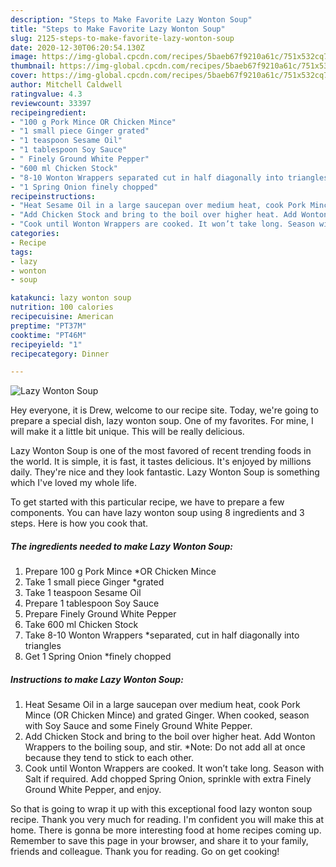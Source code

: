 ```yaml
---
description: "Steps to Make Favorite Lazy Wonton Soup"
title: "Steps to Make Favorite Lazy Wonton Soup"
slug: 2125-steps-to-make-favorite-lazy-wonton-soup
date: 2020-12-30T06:20:54.130Z
image: https://img-global.cpcdn.com/recipes/5baeb67f9210a61c/751x532cq70/lazy-wonton-soup-recipe-main-photo.jpg
thumbnail: https://img-global.cpcdn.com/recipes/5baeb67f9210a61c/751x532cq70/lazy-wonton-soup-recipe-main-photo.jpg
cover: https://img-global.cpcdn.com/recipes/5baeb67f9210a61c/751x532cq70/lazy-wonton-soup-recipe-main-photo.jpg
author: Mitchell Caldwell
ratingvalue: 4.3
reviewcount: 33397
recipeingredient:
- "100 g Pork Mince OR Chicken Mince"
- "1 small piece Ginger grated"
- "1 teaspoon Sesame Oil"
- "1 tablespoon Soy Sauce"
- " Finely Ground White Pepper"
- "600 ml Chicken Stock"
- "8-10 Wonton Wrappers separated cut in half diagonally into triangles"
- "1 Spring Onion finely chopped"
recipeinstructions:
- "Heat Sesame Oil in a large saucepan over medium heat, cook Pork Mince (OR Chicken Mince) and grated Ginger. When cooked, season with Soy Sauce and some Finely Ground White Pepper."
- "Add Chicken Stock and bring to the boil over higher heat. Add Wonton Wrappers to the boiling soup, and stir. *Note: Do not add all at once because they tend to stick to each other."
- "Cook until Wonton Wrappers are cooked. It won’t take long. Season with Salt if required. Add chopped Spring Onion, sprinkle with extra Finely Ground White Pepper, and enjoy."
categories:
- Recipe
tags:
- lazy
- wonton
- soup

katakunci: lazy wonton soup 
nutrition: 100 calories
recipecuisine: American
preptime: "PT37M"
cooktime: "PT46M"
recipeyield: "1"
recipecategory: Dinner

---
```



![Lazy Wonton Soup](https://img-global.cpcdn.com/recipes/5baeb67f9210a61c/751x532cq70/lazy-wonton-soup-recipe-main-photo.jpg)

Hey everyone, it is Drew, welcome to our recipe site. Today, we're going to prepare a special dish, lazy wonton soup. One of my favorites. For mine, I will make it a little bit unique. This will be really delicious.

Lazy Wonton Soup is one of the most favored of recent trending foods in the world. It is simple, it is fast, it tastes delicious. It's enjoyed by millions daily. They're nice and they look fantastic. Lazy Wonton Soup is something which I've loved my whole life.




To get started with this particular recipe, we have to prepare a few components. You can have lazy wonton soup using 8 ingredients and 3 steps. Here is how you cook that.

<!--inarticleads1-->

##### The ingredients needed to make Lazy Wonton Soup:

1. Prepare 100 g Pork Mince *OR Chicken Mince
1. Take 1 small piece Ginger *grated
1. Take 1 teaspoon Sesame Oil
1. Prepare 1 tablespoon Soy Sauce
1. Prepare  Finely Ground White Pepper
1. Take 600 ml Chicken Stock
1. Take 8-10 Wonton Wrappers *separated, cut in half diagonally into triangles
1. Get 1 Spring Onion *finely chopped




<!--inarticleads2-->

##### Instructions to make Lazy Wonton Soup:

1. Heat Sesame Oil in a large saucepan over medium heat, cook Pork Mince (OR Chicken Mince) and grated Ginger. When cooked, season with Soy Sauce and some Finely Ground White Pepper.
1. Add Chicken Stock and bring to the boil over higher heat. Add Wonton Wrappers to the boiling soup, and stir. *Note: Do not add all at once because they tend to stick to each other.
1. Cook until Wonton Wrappers are cooked. It won’t take long. Season with Salt if required. Add chopped Spring Onion, sprinkle with extra Finely Ground White Pepper, and enjoy.




So that is going to wrap it up with this exceptional food lazy wonton soup recipe. Thank you very much for reading. I'm confident you will make this at home. There is gonna be more interesting food at home recipes coming up. Remember to save this page in your browser, and share it to your family, friends and colleague. Thank you for reading. Go on get cooking!
